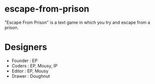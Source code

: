 # escape-from-prison
"Escape From Prison" is a text game in which you try and escape from a prison.

# Designers

* Founder : EP
* Coders  : EP, Mousy, IP
* Editor  : EP, Mousy
* Drawer  : Doughnut

